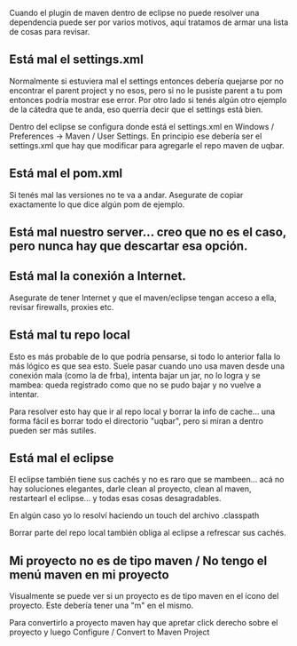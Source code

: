 Cuando el plugin de maven dentro de eclipse no puede resolver una dependencia puede ser por varios motivos, aquí tratamos de armar una lista de cosas para revisar.

Está mal el settings.xml
------------------------

Normalmente si estuviera mal el settings entonces debería quejarse por no encontrar el parent project y no esos, pero si no le pusiste parent a tu pom entonces podría mostrar ese error. Por otro lado si tenés algún otro ejemplo de la cátedra que te anda, eso querría decir que el settings está bien.

Dentro del eclipse se configura donde está el settings.xml en Windows / Preferences -&gt; Maven / User Settings. En principio ese debería ser el settings.xml que hay que modificar para agregarle el repo maven de uqbar.

Está mal el pom.xml
-------------------

Si tenés mal las versiones no te va a andar. Asegurate de copiar exactamente lo que dice algún pom de ejemplo.

Está mal nuestro server... creo que no es el caso, pero nunca hay que descartar esa opción.
-------------------------------------------------------------------------------------------

Está mal la conexión a Internet.
--------------------------------

Asegurate de tener Internet y que el maven/eclipse tengan acceso a ella, revisar firewalls, proxies etc.

Está mal tu repo local
----------------------

Esto es más probable de lo que podría pensarse, si todo lo anterior falla lo más lógico es que sea esto. Suele pasar cuando uno usa maven desde una conexión mala (como la de frba), intenta bajar un jar, no lo logra y se mambea: queda registrado como que no se pudo bajar y no vuelve a intentar.

Para resolver esto hay que ir al repo local y borrar la info de cache... una forma fácil es borrar todo el directorio "uqbar", pero si miran a dentro pueden ser más sutiles.

Está mal el eclipse
-------------------

El eclipse también tiene sus cachés y no es raro que se mambeen... acá no hay soluciones elegantes, darle clean al proyecto, clean al maven, restartearl el eclipse... y todas esas cosas desagradables.

En algún caso yo lo resolví haciendo un touch del archivo .classpath

Borrar parte del repo local también obliga al eclipse a refrescar sus cachés.

Mi proyecto no es de tipo maven / No tengo el menú maven en mi proyecto
-----------------------------------------------------------------------

Visualmente se puede ver si un proyecto es de tipo maven en el ícono del proyecto. Este debería tener una "m" en el mismo.

Para convertirlo a proyecto maven hay que apretar click derecho sobre el proyecto y luego Configure / Convert to Maven Project
